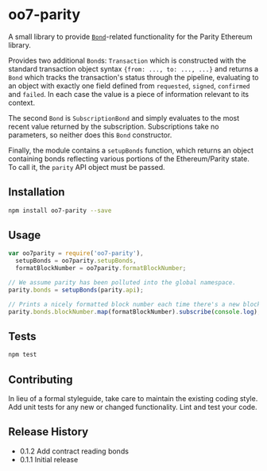oo7-parity
=========

A small library to provide [`Bond`](https://github.com/ethcore/oo7#oo7)-related functionality for the Parity
Ethereum library.

Provides two additional `Bond`s: `Transaction` which is constructed with the
standard transaction object syntax `{from: ..., to: ..., ...}` and returns a
`Bond` which tracks the transaction's status through the pipeline, evaluating to
an object with exactly one field defined from `requested`, `signed`, `confirmed`
and `failed`. In each case the value is a piece of information relevant to its
context.

The second `Bond` is `SubscriptionBond` and simply evaluates to the most recent
value returned by the subscription. Subscriptions take no parameters, so neither
does this `Bond` constructor.

Finally, the module contains a `setupBonds` function, which returns an object
containing bonds reflecting various portions of the Ethereum/Parity state. To
call it, the `parity` API object must be passed.
## Installation

```sh
npm install oo7-parity --save
```

## Usage

```javascript
var oo7parity = require('oo7-parity'),
  setupBonds = oo7parity.setupBonds,
  formatBlockNumber = oo7parity.formatBlockNumber;

// We assume parity has been polluted into the global namespace.
parity.bonds = setupBonds(parity.api);

// Prints a nicely formatted block number each time there's a new block.
parity.bonds.blockNumber.map(formatBlockNumber).subscribe(console.log);
```

## Tests

```sh
npm test
```

## Contributing

In lieu of a formal styleguide, take care to maintain the existing coding style.
Add unit tests for any new or changed functionality. Lint and test your code.

## Release History

* 0.1.2 Add contract reading bonds
* 0.1.1 Initial release
